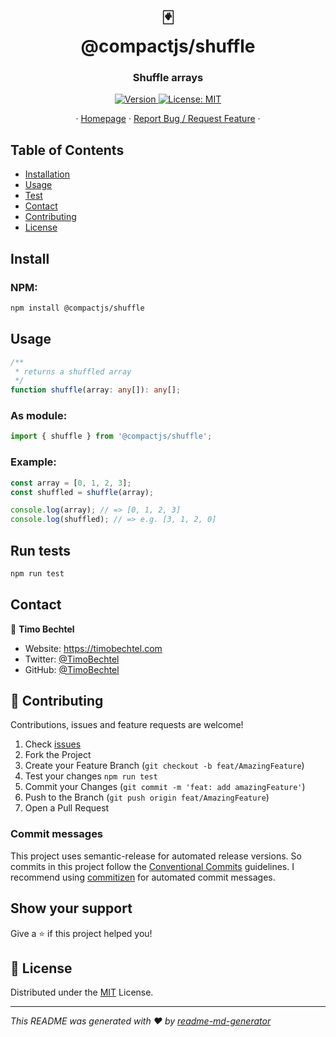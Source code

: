 <h1 align="center">🃏<br/>@compactjs/shuffle</h1>
<h3 align="center">Shuffle arrays</h3>
<p align="center">
  <a href="https://www.npmjs.com/package/@compactjs/shuffle" target="_blank">
    <img alt="Version" src="https://img.shields.io/npm/v/@compactjs/shuffle.svg">
  </a>
  <a href="https://github.com/CompactJS/shuffle/blob/main/LICENSE" target="_blank">
    <img alt="License: MIT" src="https://img.shields.io/github/license/compactjs/shuffle" />
  </a>
</p>
<p align="center">
  ·
  <a href="https://github.com/CompactJS/shuffle#readme">Homepage</a>
  ·
  <a href="https://github.com/CompactJS/shuffle/issues">Report Bug / Request Feature</a>
  ·
</p>

## Table of Contents

- [Installation](#Install)
- [Usage](#usage)
- [Test](#run-tests)
- [Contact](#contact)
- [Contributing](#Contributing)
- [License](#license)

## Install

### NPM:

```sh
npm install @compactjs/shuffle
```

## Usage

```typescript
/**
 * returns a shuffled array
 */
function shuffle(array: any[]): any[];
```

### As module:

```javascript
import { shuffle } from '@compactjs/shuffle';
```

### Example:

```javascript
const array = [0, 1, 2, 3];
const shuffled = shuffle(array);

console.log(array); // => [0, 1, 2, 3]
console.log(shuffled); // => e.g. [3, 1, 2, 0]
```

## Run tests

```sh
npm run test
```

## Contact

👤 **Timo Bechtel**

- Website: https://timobechtel.com
- Twitter: [@TimoBechtel](https://twitter.com/TimoBechtel)
- GitHub: [@TimoBechtel](https://github.com/TimoBechtel)

## 🤝 Contributing

Contributions, issues and feature requests are welcome!<br />

1. Check [issues](https://github.com/CompactJS/shuffle/issues)
1. Fork the Project
1. Create your Feature Branch (`git checkout -b feat/AmazingFeature`)
1. Test your changes `npm run test`
1. Commit your Changes (`git commit -m 'feat: add amazingFeature'`)
1. Push to the Branch (`git push origin feat/AmazingFeature`)
1. Open a Pull Request

### Commit messages

This project uses semantic-release for automated release versions. So commits in this project follow the [Conventional Commits](https://www.conventionalcommits.org/en/v1.0.0-beta.2/) guidelines. I recommend using [commitizen](https://github.com/commitizen/cz-cli) for automated commit messages.

## Show your support

Give a ⭐️ if this project helped you!

## 📝 License

Distributed under the [MIT](https://github.com/CompactJS/shuffle/blob/main/LICENSE) License.

---

_This README was generated with ❤️ by [readme-md-generator](https://github.com/kefranabg/readme-md-generator)_
